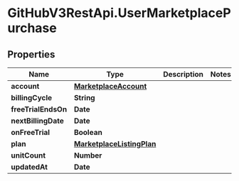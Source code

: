 # GitHubV3RestApi.UserMarketplacePurchase

## Properties

Name | Type | Description | Notes
------------ | ------------- | ------------- | -------------
**account** | [**MarketplaceAccount**](MarketplaceAccount.md) |  | 
**billingCycle** | **String** |  | 
**freeTrialEndsOn** | **Date** |  | 
**nextBillingDate** | **Date** |  | 
**onFreeTrial** | **Boolean** |  | 
**plan** | [**MarketplaceListingPlan**](MarketplaceListingPlan.md) |  | 
**unitCount** | **Number** |  | 
**updatedAt** | **Date** |  | 


